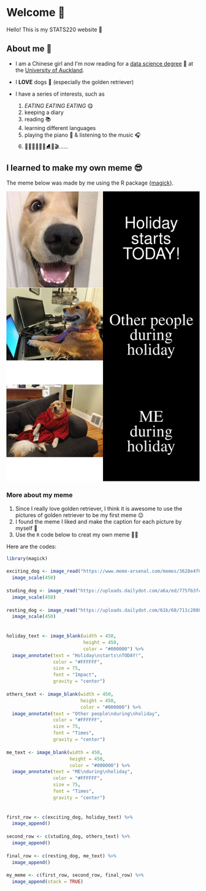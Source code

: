 # Welcome 🥳

Hello! This is my STATS220 website 🧸

## About me 👀

- I am a Chinese girl and I'm now reading for a [data science degree](https://www.auckland.ac.nz/en/study/study-options/find-a-study-option/data-science.html) 💖 at the [University of Auckland](https://www.auckland.ac.nz/en.html).

- I **LOVE** dogs 🥰 (especially the golden retriever)

- I have a series of interests, such as 
     1. *EATING EATING EATING* 😋
     2. keeping a diary
     3. reading 📚
     4. learning different languages 
     5. playing the piano 🎹 & listening to the music 🎧
     6. 🏸🚴🏻🏊🏻‍♀️⛸🎡🎬...... 


## I learned to make my own meme 😎

The meme below was made by me using the R package [{magick}](https://cran.r-project.org/web/packages/magick/vignettes/intro.html).

![](my_meme.png)

### More about my meme

1. Since I really love golden retriever, I think it is awesome to use the pictures of golden retriever to be my first meme 😉
2. I found the meme I liked and make the caption for each picture by myself 📝
3. Use the `R` code below to creat my own meme ✌🏻

Here are the codes:

```r
library(magick)

exciting_dog <- image_read("https://www.meme-arsenal.com/memes/3628e4f08adb608f0fb992baf7030062.jpg")%>%
  image_scale(450)

studing_dog <- image_read("https://uploads.dailydot.com/a6a/ed/775fb3fce3a1a902.jpg?auto=compress&fm=pjpg&ixlib=php-3.3.0")%>%
  image_scale(450)

resting_dog <- image_read("https://uploads.dailydot.com/61b/68/711c2808700a1bdd.jpg?auto=compress&fm=pjpg&ixlib=php-3.3.0")%>%
  image_scale(450)


holiday_text <- image_blank(width = 450,
                            height = 450,
                            color = "#000000") %>%
  image_annotate(text = "Holiday\nstarts\nTODAY!",
                 color = "#FFFFFF",
                 size = 75,
                 font = "Impact",
                 gravity = "center")

others_text <- image_blank(width = 450,
                           height = 450,
                           color = "#000000") %>%
  image_annotate(text = "Other people\nduring\nholiday",
                 color = "#FFFFFF",
                 size = 75,
                 font = "Times",
                 gravity = "center")

me_text <- image_blank(width = 450,
                       height = 450,
                       color = "#000000") %>%
  image_annotate(text = "ME\nduring\nholiday",
                 color = "#FFFFFF",
                 size = 75,
                 font = "Times",
                 gravity = "center")


first_row <- c(exciting_dog, holiday_text) %>%
  image_append()

second_row <- c(studing_dog, others_text) %>%
  image_append()

final_row <- c(resting_dog, me_text) %>%
  image_append()

my_meme <- c(first_row, second_row, final_row) %>%
  image_append(stack = TRUE)
  
```
